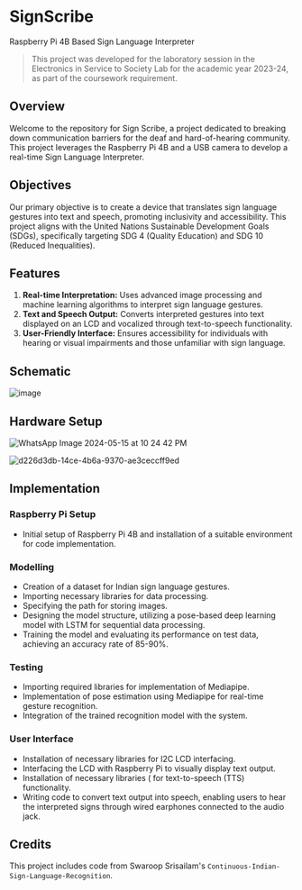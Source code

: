# SignScribe
Raspberry Pi 4B Based Sign Language Interpreter

> This project was developed for the laboratory session in the Electronics in Service to Society Lab for the academic year 2023-24, as part of the coursework requirement.

## Overview
Welcome to the repository for Sign Scribe, a project dedicated to breaking down communication barriers for the deaf and hard-of-hearing community. This project leverages the Raspberry Pi 4B and a USB camera to develop a real-time Sign Language Interpreter.

## Objectives
Our primary objective is to create a device that translates sign language gestures into text and speech, promoting inclusivity and accessibility. This project aligns with the United Nations Sustainable Development Goals (SDGs), specifically targeting SDG 4 (Quality Education) and SDG 10 (Reduced Inequalities).

## Features
1. **Real-time Interpretation:** Uses advanced image processing and machine learning algorithms to interpret sign language gestures.
2. **Text and Speech Output:** Converts interpreted gestures into text displayed on an LCD and vocalized through text-to-speech functionality.
3. **User-Friendly Interface:** Ensures accessibility for individuals with hearing or visual impairments and those unfamiliar with sign language.


## Schematic
![image](https://github.com/bazingamofos/SignScribe/assets/69231405/0f55ea17-704f-4c3f-b0aa-a775d13f491f)

## Hardware Setup
![WhatsApp Image 2024-05-15 at 10 24 42 PM](https://github.com/bazingamofos/SignScribe/assets/69231405/de812f2f-13f5-4c92-aa18-41be5733430d)

![d226d3db-14ce-4b6a-9370-ae3ceccff9ed](https://github.com/bazingamofos/SignScribe/assets/69231405/96039f51-bbc5-493a-bb21-d02807a3b05c)

## Implementation

### Raspberry Pi Setup
* Initial setup of Raspberry Pi 4B and installation of a suitable environment for code implementation.

### Modelling
* Creation of a dataset for Indian sign language gestures.
* Importing necessary libraries for data processing.
* Specifying the path for storing images.
* Designing the model structure, utilizing a pose-based deep learning model with LSTM for sequential data processing.
* Training the model and evaluating its performance on test data, achieving an accuracy rate of 85-90%.

### Testing
* Importing required libraries for implementation of Mediapipe.
* Implementation of pose estimation using Mediapipe for real-time gesture recognition.
* Integration of the trained recognition model with the system.

### User Interface
* Installation of necessary libraries for I2C LCD interfacing.
* Interfacing the LCD with Raspberry Pi to visually display text output.
* Installation of necessary libraries ( for text-to-speech (TTS) functionality.
* Writing code to convert text output into speech, enabling users to hear the interpreted signs through wired earphones connected to the audio jack.

## Credits 
This project includes code from Swaroop Srisailam's `Continuous-Indian-Sign-Language-Recognition`.


